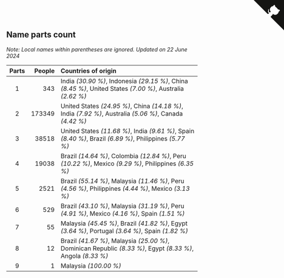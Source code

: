 ## Name parts count

*Note: Local names within parentheses are ignored.*
*Updated on 22 June 2024*

| Parts | People | Countries of origin |
| :--: | ---: | :--- |
| 1 | 343 | India *(30.90 %)*, Indonesia *(29.15 %)*, China *(8.45 %)*, United States *(7.00 %)*, Australia *(2.62 %)* |
| 2 | 173349 | United States *(24.95 %)*, China *(14.18 %)*, India *(7.92 %)*, Australia *(5.06 %)*, Canada *(4.42 %)* |
| 3 | 38518 | United States *(11.68 %)*, India *(9.61 %)*, Spain *(8.40 %)*, Brazil *(6.89 %)*, Philippines *(5.77 %)* |
| 4 | 19038 | Brazil *(14.64 %)*, Colombia *(12.84 %)*, Peru *(10.22 %)*, Mexico *(9.29 %)*, Philippines *(6.35 %)* |
| 5 | 2521 | Brazil *(55.14 %)*, Malaysia *(11.46 %)*, Peru *(4.56 %)*, Philippines *(4.44 %)*, Mexico *(3.13 %)* |
| 6 | 529 | Brazil *(43.10 %)*, Malaysia *(31.19 %)*, Peru *(4.91 %)*, Mexico *(4.16 %)*, Spain *(1.51 %)* |
| 7 | 55 | Malaysia *(45.45 %)*, Brazil *(41.82 %)*, Egypt *(3.64 %)*, Portugal *(3.64 %)*, Spain *(1.82 %)* |
| 8 | 12 | Brazil *(41.67 %)*, Malaysia *(25.00 %)*, Dominican Republic *(8.33 %)*, Egypt *(8.33 %)*, Angola *(8.33 %)* |
| 9 | 1 | Malaysia *(100.00 %)* |


<a href="https://github.com/jonatanklosko/wca_statistics" class="github-corner" aria-label="View source on Github"><svg width="80" height="80" viewBox="0 0 250 250" style="fill:#151513; color:#fff; position: absolute; top: 0; border: 0; right: 0;" aria-hidden="true"><path d="M0,0 L115,115 L130,115 L142,142 L250,250 L250,0 Z"></path><path d="M128.3,109.0 C113.8,99.7 119.0,89.6 119.0,89.6 C122.0,82.7 120.5,78.6 120.5,78.6 C119.2,72.0 123.4,76.3 123.4,76.3 C127.3,80.9 125.5,87.3 125.5,87.3 C122.9,97.6 130.6,101.9 134.4,103.2" fill="currentColor" style="transform-origin: 130px 106px;" class="octo-arm"></path><path d="M115.0,115.0 C114.9,115.1 118.7,116.5 119.8,115.4 L133.7,101.6 C136.9,99.2 139.9,98.4 142.2,98.6 C133.8,88.0 127.5,74.4 143.8,58.0 C148.5,53.4 154.0,51.2 159.7,51.0 C160.3,49.4 163.2,43.6 171.4,40.1 C171.4,40.1 176.1,42.5 178.8,56.2 C183.1,58.6 187.2,61.8 190.9,65.4 C194.5,69.0 197.7,73.2 200.1,77.6 C213.8,80.2 216.3,84.9 216.3,84.9 C212.7,93.1 206.9,96.0 205.4,96.6 C205.1,102.4 203.0,107.8 198.3,112.5 C181.9,128.9 168.3,122.5 157.7,114.1 C157.9,116.9 156.7,120.9 152.7,124.9 L141.0,136.5 C139.8,137.7 141.6,141.9 141.8,141.8 Z" fill="currentColor" class="octo-body"></path></svg></a><style>.github-corner:hover .octo-arm{animation:octocat-wave 560ms ease-in-out}@keyframes octocat-wave{0%,100%{transform:rotate(0)}20%,60%{transform:rotate(-25deg)}40%,80%{transform:rotate(10deg)}}@media (max-width:500px){.github-corner:hover .octo-arm{animation:none}.github-corner .octo-arm{animation:octocat-wave 560ms ease-in-out}}</style>
